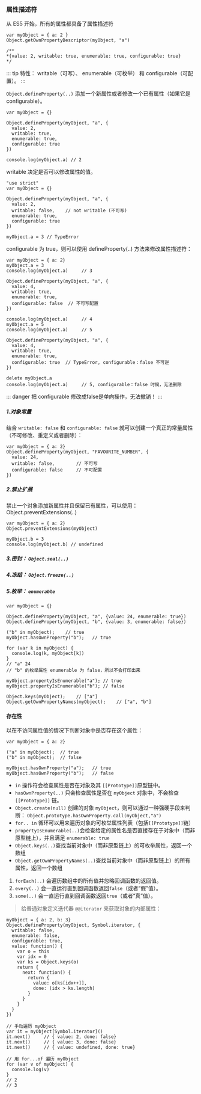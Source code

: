 ### 属性描述符

从 ES5 开始，所有的属性都具备了属性描述符

``` js{4}
var myObject = { a: 2 }
Object.getOwnPropertyDescriptor(myObject, "a")

/**
*{value: 2, writable: true, enumerable: true, configurable: true}
*/
```
::: tip
特性： writable（可写）、 enumerable（可枚举） 和 configurable（可配置）。
:::


`Object.defineProperty(..)` 添加一个新属性或者修改一个已有属性（如果它是configurable）。

``` js{4}
var myObject = {}

Object.defineProperty(myObject, "a", {
  value: 2,
  writable: true,
  enumerable: true,
  configurable: true
})

console.log(myObject.a) // 2
```

writable 决定是否可以修改属性的值。

``` js{4}
"use strict"
var myObject = {}

Object.defineProperty(myObject, "a", {
  value: 2,
  writable: false,    // not writable (不可写)
  enumerable: true,
  configurable: true
})

myObject.a = 3 // TypeError
```

configurable 为 true，则可以使用 defineProperty(..) 方法来修改属性描述符：
``` js{4}
var myObject = { a: 2}
myObject.a = 3
console.log(myObject.a)     // 3

Object.defineProperty(myObject, "a", {
  value: 4,
  writable: true,
  enumerable: true,
  configurable: false  // 不可写配置
})

console.log(myObject.a)     // 4
myObject.a = 5
console.log(myObject.a)     // 5

Object.defineProperty(myObject, "a", {
  value: 4,
  writable: true,
  enumerable: true,
  configurable: true  // TypeError, configurable：false 不可逆
})

delete myObject.a
console.log(myObject.a)     // 5, configurable：false 时候，无法删除
```
::: danger
把 configurable 修改成false是单向操作，无法撤销！
:::


##### 1.对象常量

结合 `writable: false` 和 `configurable: false` 就可以创建一个真正的常量属性（不可修改、重定义或者删除）：

``` js{4}
var myObject = { a: 2}
Object.defineProperty(myObject, "FAVOURITE_NUMBER", {
  value: 24,
  writable: false,        // 不可写
  configurable: false     // 不可配置
})
```

##### 2.禁止扩展
禁止一个对象添加新属性并且保留已有属性，可以使用： Object.preventExtensions(..)

``` js{4}
var myObject = { a: 2}
Object.preventExtensions(myObject)

myObject.b = 3
console.log(myObject.b) // undefined

```

##### 3.密封： `Object.seal(..)`
##### 4.冻结： `Object.freeze(..)`
##### 5.枚举： `enumerable`
``` js{4}
var myObject = {}

Object.defineProperty(myObject, "a", {value: 24, enumerable: true})
Object.defineProperty(myObject, "b", {value: 3, enumerable: false})

("b" in myObject);    // true
myObject.hasOwnProperty("b");   // true

for (var k in myObject) {
  console.log(k, myObject[k])
}
// "a" 24
// "b" 的枚举属性 enumerable 为 false，所以不会打印出来

myObject.propertyIsEnumerable("a"); // true
myObject.propertyIsEnumerable("b"); // false

Object.keys(myObject);    // ["a"]
Object.getOwnPropertyNames(myObject);    // ["a", "b"]
```


#### 存在性


以在不访问属性值的情况下判断对象中是否存在这个属性：
``` js{4}
var myObject = { a: 2}

("a" in myObject);  // true
("b" in myObject);  // false

myObject.hasOwnProperty("a");   // true
myObject.hasOwnProperty("b");   // false
```

- `in` 操作符会检查属性是否在对象及其 `[[Prototype]]`原型链中。
- `hasOwnProperty(..)` 只会检查属性是否在 `myObject` 对象中，不会检查 `[[Prototype]]` 链。
- `Object.create(null)` 创建的对象 `myObject`，则可以通过一种强硬手段来判断： `Object.prototype.hasOwnProperty.call(myObject,"a")`
- `for.. in` 循环可以用来遍历对象的可枚举属性列表（包括`[[Prototype]]`链）
- `propertyIsEnumerable(..)`会检查给定的属性名是否直接存在于对象中（而非原型链上），并且满足 `enumerable: true`
- `Object.keys(..)`查找当前对象中（而非原型链上）的可枚举属性，返回一个数组
- `Object.getOwnPropertyNames(..)`查找当前对象中（而非原型链上）的所有属性，返回一个数组





1. `forEach(..)` 会遍历数组中的所有值并忽略回调函数的返回值。
2. `every(..)` 会一直运行直到回调函数返回`false`（或者“假”值）。
3. `some(..)` 会一直运行直到回调函数返回`true`（或者“真”值）。


> 给普通对象定义迭代器 `@@iterator` 来获取对象的内部属性：

```js{4}
myObject = { a: 2, b: 3}
Object.defineProperty(myObject, Symbol.iterator, {
  writable: false,
  enumerable: false,
  configurable: true,
  value: function() {
    var o = this
    var idx = 0
    var ks = Object.keys(o)
    return {
      next: function() {
        return {
          value: o[ks[idx++]],
          done: (idx > ks.length)
        }
      }
    }
  }
})

// 手动遍历 myObject
var it = myObject[Symbol.iterator]()
it.next()     // { value: 2, done: false}
it.next()     // { value: 3, done: false}
it.next()     // { value: undefined, done: true}

// 用 for...of 遍历 myObject
for (var v of myObject) {
  console.log(v)
}
// 2
// 3
```

